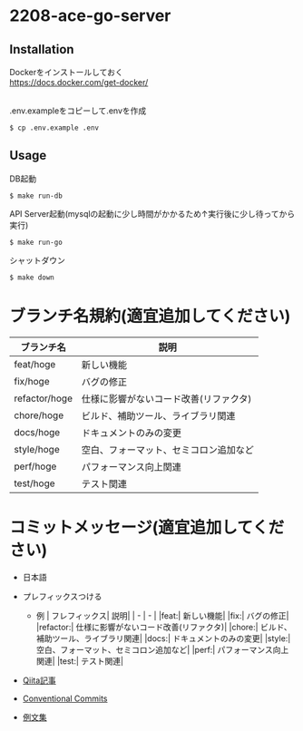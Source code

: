 # 2208-ace-go-server

## Installation
Dockerをインストールしておく <br>
https://docs.docker.com/get-docker/ <br><br>

.env.exampleをコピーして.envを作成
```shell script
$ cp .env.example .env
```

## Usage

DB起動
```shell script
$ make run-db
```

API Server起動(mysqlの起動に少し時間がかかるため↑実行後に少し待ってから実行)
```shell script
$ make run-go
```

シャットダウン
```shell script
$ make down
```

# ブランチ名規約(適宜追加してください)

| ブランチ名| 説明|
| - | - |
|feat/hoge| 新しい機能|
|fix/hoge| バグの修正|
|refactor/hoge| 仕様に影響がないコード改善(リファクタ)|
|chore/hoge| ビルド、補助ツール、ライブラリ関連|
|docs/hoge| ドキュメントのみの変更|
|style/hoge| 空白、フォーマット、セミコロン追加など|
|perf/hoge| パフォーマンス向上関連|
|test/hoge| テスト関連|

# コミットメッセージ(適宜追加してください)
* 日本語
* プレフィックスつける
    * 例
        | フレフィックス| 説明|
        | - | - |
        |feat:| 新しい機能|
        |fix:| バグの修正|
        |refactor:| 仕様に影響がないコード改善(リファクタ)|
        |chore:| ビルド、補助ツール、ライブラリ関連|
        |docs:| ドキュメントのみの変更|
        |style:| 空白、フォーマット、セミコロン追加など|
        |perf:| パフォーマンス向上関連|
        |test:| テスト関連|

* [Qiita記事](https://qiita.com/konatsu_p/items/dfe199ebe3a7d2010b3e)
* [Conventional Commits](https://www.conventionalcommits.org/ja/v1.0.0/#%e4%bb%95%e6%a7%98)
* [例文集](https://gist.github.com/mono0926/e6ffd032c384ee4c1cef5a2aa4f778d7#%E8%A1%A8%E7%8F%BE%E5%82%BE%E5%90%91%E3%81%A8%E3%81%BE%E3%81%A8%E3%82%81)
